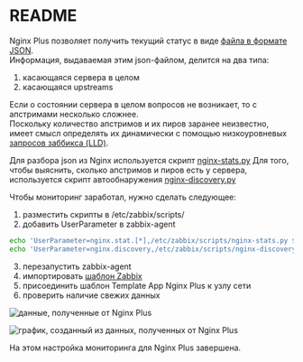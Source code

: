 # README

Nginx Plus позволяет получить текущий статус в виде [файла в формате JSON](http://demo.nginx.com/status).  
Информация, выдаваемая этим json-файлом, делится на два типа:

1. касающаяся сервера в целом
2. касающаяся upstreams

Если о состоянии сервера в целом вопросов не возникает, то с апстримами несколько сложнее.  
Поскольку количество апстримов и их пиров заранее неизвестно, имеет смысл определять их динамически с помощью низкоуровневых [запросов заббикса (LLD)](https://www.zabbix.com/documentation/3.2/ru/manual/discovery/low_level_discovery).

Для разбора json из Nginx используется скрипт [nginx-stats.py](https://github.com/strannick-ru/nginx-plus-zabbix/blob/master/nginx-stats.py)
Для того, чтобы выяснить, сколько апстримов и пиров есть у сервера, используется скрипт автообнаружения [nginx-discovery.py](https://github.com/strannick-ru/nginx-plus-zabbix/blob/master/nginx-discovery.py)

Чтобы мониторинг заработал, нужно сделать следующее:

1.  разместить скрипты в /etc/zabbix/scripts/
2.  добавить UserParameter в zabbix-agent
``` bash
echo 'UserParameter=nginx.stat.[*],/etc/zabbix/scripts/nginx-stats.py $1 $2 $3 $4 $5 $6' > /etc/zabbix/zabbix_agentd.d/userparameter_nginx_plus.conf
echo 'UserParameter=nginx.discovery,/etc/zabbix/scripts/nginx-discovery.py' >> /etc/zabbix/zabbix_agentd.d/userparameter_nginx_plus.conf
```
3.  перезапустить zabbix-agent
4.  импортировать [шаблон Zabbix](https://github.com/strannick-ru/nginx-plus-zabbix/blob/master/zbx_app_nginx_plus.xml)
5.  присоединить шаблон Template App Nginx Plus к узлу сети
6.  проверить наличие свежих данных

![данные, полученные от Nginx Plus](https://habrastorage.org/web/906/566/cb5/906566cb546c43c289fb8c408bb58706.png)

![график, созданный из данных, полученных от Nginx Plus](https://habrastorage.org/web/a90/7e4/b3b/a907e4b3b4994a14b0bb51f6467bc034.png)

На этом настройка мониторинга для Nginx Plus завершена.
